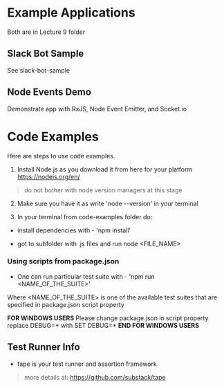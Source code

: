 # Example Applications

Both are in Lecture 9 folder

## Slack Bot Sample 

See slack-bot-sample 

## Node Events Demo

Demonstrate app with RxJS, Node Event Emitter, and Socket.io

# Code Examples

Here are steps to use code examples.

1. Install Node.js as you download it from here for your platform https://nodejs.org/en/

> do not bother with node version managers at this stage 

2. Make sure you have it as write 'node --version' in your terminal 

3. In your terminal from code-examples folder do: 

* install dependencies with - 'npm install'

* got to subfolder with .js files and run node <FILE_NAME>


### Using scripts from package.json 

* One can run particular test suite with - 'npm run <NAME_OF_THE_SUITE>'

Where <NAME_OF_THE_SUITE> is one of the available test suites that are specified in package.json script property

**FOR WINDOWS USERS**
Please change package.json in script property replace DEBUG=* with SET DEBUG=*
**END FOR WINDOWS USERS**

## Test Runner Info

* tape is your test runner and assertion framework

> more details at: https://github.com/substack/tape
